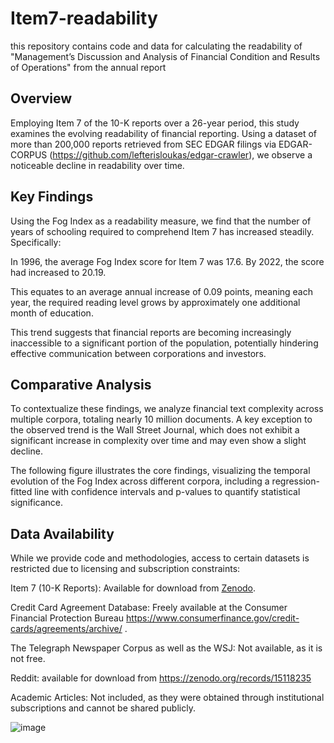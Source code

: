# Item7-readability
this repository contains code and data for calculating the readability of "Management’s Discussion and Analysis of Financial Condition and Results of Operations" from the annual report

## Overview

Employing Item 7 of the 10-K reports over a 26-year period, this study examines the evolving readability of financial reporting. Using a dataset of more than 200,000 reports retrieved from SEC EDGAR filings via EDGAR-CORPUS (https://github.com/lefterisloukas/edgar-crawler), we observe a noticeable decline in readability over time.

## Key Findings

Using the Fog Index as a readability measure, we find that the number of years of schooling required to comprehend Item 7 has increased steadily. Specifically:

In 1996, the average Fog Index score for Item 7 was 17.6. 
By 2022, the score had increased to 20.19.

This equates to an average annual increase of 0.09 points, meaning each year, the required reading level grows by approximately one additional month of education.

This trend suggests that financial reports are becoming increasingly inaccessible to a significant portion of the population, potentially hindering effective communication between corporations and investors.

## Comparative Analysis

To contextualize these findings, we analyze financial text complexity across multiple corpora, totaling nearly 10 million documents. A key exception to the observed trend is the Wall Street Journal, which does not exhibit a significant increase in complexity over time and may even show a slight decline.

The following figure illustrates the core findings, visualizing the temporal evolution of the Fog Index across different corpora, including a regression-fitted line with confidence intervals and p-values to quantify statistical significance.

## Data Availability

While we provide code and methodologies, access to certain datasets is restricted due to licensing and subscription constraints:

Item 7 (10-K Reports): Available for download from [Zenodo](https://zenodo.org/records/5589195).

Credit Card Agreement Database: Freely available at the Consumer Financial Protection Bureau https://www.consumerfinance.gov/credit-cards/agreements/archive/ .

The Telegraph Newspaper Corpus as well as the WSJ: Not available, as it is not free.

Reddit: available for download from https://zenodo.org/records/15118235 

Academic Articles: Not included, as they were obtained through institutional subscriptions and cannot be shared publicly. 


![image](https://github.com/dannylesmy/Item7-readability/assets/63964315/3c4a4af1-446d-4937-958f-090bb742b569)


